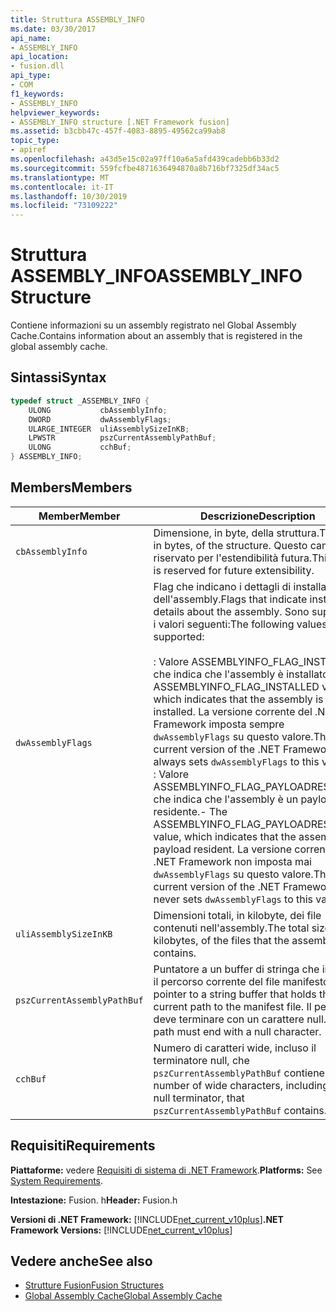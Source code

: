 ```yaml
---
title: Struttura ASSEMBLY_INFO
ms.date: 03/30/2017
api_name:
- ASSEMBLY_INFO
api_location:
- fusion.dll
api_type:
- COM
f1_keywords:
- ASSEMBLY_INFO
helpviewer_keywords:
- ASSEMBLY_INFO structure [.NET Framework fusion]
ms.assetid: b3cbb47c-457f-4083-8895-49562ca99ab8
topic_type:
- apiref
ms.openlocfilehash: a43d5e15c02a97ff10a6a5afd439cadebb6b33d2
ms.sourcegitcommit: 559fcfbe4871636494870a8b716bf7325df34ac5
ms.translationtype: MT
ms.contentlocale: it-IT
ms.lasthandoff: 10/30/2019
ms.locfileid: "73109222"
---
```

# <a name="assembly_info-structure"></a><span data-ttu-id="5d640-102">Struttura ASSEMBLY_INFO</span><span class="sxs-lookup"><span data-stu-id="5d640-102">ASSEMBLY_INFO Structure</span></span>
<span data-ttu-id="5d640-103">Contiene informazioni su un assembly registrato nel Global Assembly Cache.</span><span class="sxs-lookup"><span data-stu-id="5d640-103">Contains information about an assembly that is registered in the global assembly cache.</span></span>  
  
## <a name="syntax"></a><span data-ttu-id="5d640-104">Sintassi</span><span class="sxs-lookup"><span data-stu-id="5d640-104">Syntax</span></span>  
  
```cpp  
typedef struct _ASSEMBLY_INFO {  
    ULONG           cbAssemblyInfo;  
    DWORD           dwAssemblyFlags;  
    ULARGE_INTEGER  uliAssemblySizeInKB;  
    LPWSTR          pszCurrentAssemblyPathBuf;  
    ULONG           cchBuf;  
} ASSEMBLY_INFO;  
```  
  
## <a name="members"></a><span data-ttu-id="5d640-105">Members</span><span class="sxs-lookup"><span data-stu-id="5d640-105">Members</span></span>  
  
|<span data-ttu-id="5d640-106">Member</span><span class="sxs-lookup"><span data-stu-id="5d640-106">Member</span></span>|<span data-ttu-id="5d640-107">Descrizione</span><span class="sxs-lookup"><span data-stu-id="5d640-107">Description</span></span>|  
|------------|-----------------|  
|`cbAssemblyInfo`|<span data-ttu-id="5d640-108">Dimensione, in byte, della struttura.</span><span class="sxs-lookup"><span data-stu-id="5d640-108">The size, in bytes, of the structure.</span></span> <span data-ttu-id="5d640-109">Questo campo è riservato per l'estendibilità futura.</span><span class="sxs-lookup"><span data-stu-id="5d640-109">This field is reserved for future extensibility.</span></span>|  
|`dwAssemblyFlags`|<span data-ttu-id="5d640-110">Flag che indicano i dettagli di installazione dell'assembly.</span><span class="sxs-lookup"><span data-stu-id="5d640-110">Flags that indicate installation details about the assembly.</span></span> <span data-ttu-id="5d640-111">Sono supportati i valori seguenti:</span><span class="sxs-lookup"><span data-stu-id="5d640-111">The following values are supported:</span></span><br /><br /> <span data-ttu-id="5d640-112">: Valore ASSEMBLYINFO_FLAG_INSTALLED, che indica che l'assembly è installato.</span><span class="sxs-lookup"><span data-stu-id="5d640-112">-   The ASSEMBLYINFO_FLAG_INSTALLED value, which indicates that the assembly is installed.</span></span> <span data-ttu-id="5d640-113">La versione corrente del .NET Framework imposta sempre `dwAssemblyFlags` su questo valore.</span><span class="sxs-lookup"><span data-stu-id="5d640-113">The current version of the .NET Framework always sets `dwAssemblyFlags` to this value.</span></span><br /><span data-ttu-id="5d640-114">: Valore ASSEMBLYINFO_FLAG_PAYLOADRESIDENT, che indica che l'assembly è un payload residente.</span><span class="sxs-lookup"><span data-stu-id="5d640-114">-   The ASSEMBLYINFO_FLAG_PAYLOADRESIDENT value, which indicates that the assembly is a payload resident.</span></span> <span data-ttu-id="5d640-115">La versione corrente del .NET Framework non imposta mai `dwAssemblyFlags` su questo valore.</span><span class="sxs-lookup"><span data-stu-id="5d640-115">The current version of the .NET Framework never sets `dwAssemblyFlags` to this value.</span></span>|  
|`uliAssemblySizeInKB`|<span data-ttu-id="5d640-116">Dimensioni totali, in kilobyte, dei file contenuti nell'assembly.</span><span class="sxs-lookup"><span data-stu-id="5d640-116">The total size, in kilobytes, of the files that the assembly contains.</span></span>|  
|`pszCurrentAssemblyPathBuf`|<span data-ttu-id="5d640-117">Puntatore a un buffer di stringa che include il percorso corrente del file manifesto.</span><span class="sxs-lookup"><span data-stu-id="5d640-117">A pointer to a string buffer that holds the current path to the manifest file.</span></span> <span data-ttu-id="5d640-118">Il percorso deve terminare con un carattere null.</span><span class="sxs-lookup"><span data-stu-id="5d640-118">The path must end with a null character.</span></span>|  
|`cchBuf`|<span data-ttu-id="5d640-119">Numero di caratteri wide, incluso il terminatore null, che `pszCurrentAssemblyPathBuf` contiene.</span><span class="sxs-lookup"><span data-stu-id="5d640-119">The number of wide characters, including the null terminator, that `pszCurrentAssemblyPathBuf` contains.</span></span>|  
  
## <a name="requirements"></a><span data-ttu-id="5d640-120">Requisiti</span><span class="sxs-lookup"><span data-stu-id="5d640-120">Requirements</span></span>  
 <span data-ttu-id="5d640-121">**Piattaforme:** vedere [Requisiti di sistema di .NET Framework](../../get-started/system-requirements.md).</span><span class="sxs-lookup"><span data-stu-id="5d640-121">**Platforms:** See [System Requirements](../../get-started/system-requirements.md).</span></span>  
  
 <span data-ttu-id="5d640-122">**Intestazione:** Fusion. h</span><span class="sxs-lookup"><span data-stu-id="5d640-122">**Header:** Fusion.h</span></span>  
  
 <span data-ttu-id="5d640-123">**Versioni di .NET Framework:** [!INCLUDE[net_current_v10plus](../../../../includes/net-current-v10plus-md.md)]</span><span class="sxs-lookup"><span data-stu-id="5d640-123">**.NET Framework Versions:** [!INCLUDE[net_current_v10plus](../../../../includes/net-current-v10plus-md.md)]</span></span>  
  
## <a name="see-also"></a><span data-ttu-id="5d640-124">Vedere anche</span><span class="sxs-lookup"><span data-stu-id="5d640-124">See also</span></span>

- [<span data-ttu-id="5d640-125">Strutture Fusion</span><span class="sxs-lookup"><span data-stu-id="5d640-125">Fusion Structures</span></span>](fusion-structures.md)
- [<span data-ttu-id="5d640-126">Global Assembly Cache</span><span class="sxs-lookup"><span data-stu-id="5d640-126">Global Assembly Cache</span></span>](../../app-domains/gac.md)

